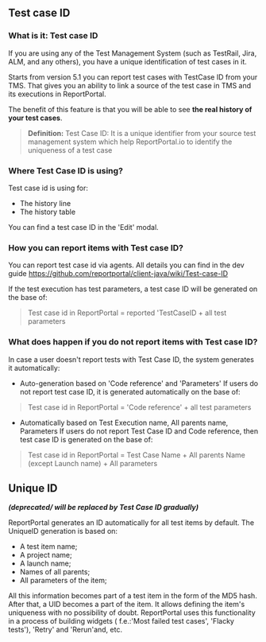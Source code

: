 ## Test case ID 

### What is it: Test case ID

If you are using any of the Test Management System (such as TestRail, Jira, ALM, and any others), you have a unique identification of test cases in it.

Starts from version 5.1 you can report test cases with TestCase ID from your TMS. That gives you an ability to link a source of the test case in TMS and its executions in ReportPortal. 

The benefit of this feature is that you will be able to see **the real history of your test cases**. 

>**Definition:** Test Case ID:
It is a unique identifier from your source test management system which help ReportPortal.io to identify the uniqueness of a test case


### Where Test Case ID is using?

Test case id is using for:
- The history line 
- The history table 

You can find a test case ID in the 'Edit' modal.


### How you can report items with Test case ID?

You can report test case id via agents. All details you can find in the dev guide https://github.com/reportportal/client-java/wiki/Test-case-ID

If the test execution has test parameters, a test case ID will be generated on the base of:

> Test case id in ReportPortal = reported 'TestCaseID + all test parameters

### What does happen if you do not report items with Test case ID?

In case a user doesn't report tests with Test Case ID, the system generates it automatically:

* Auto-generation based on 'Code reference' and 'Parameters'
If users do not report test case ID, it is generated automatically on the base of:

> Test case id in ReportPortal = 'Code reference' + all test parameters

* Automatically based on Test Execution name, All parents name, Parameters
If users do not report Test Case ID and Code reference, then test case ID is generated on the base of:

> Test case id in ReportPortal = Test Case Name + All parents Name (except Launch name) + All parameters



## Unique ID

***(deprecated/ will be replaced by Test Case ID gradually)***


ReportPortal generates an ID automatically for all test items by default. 
The UniqueID generation is based on:

* A test item name;
* A project name; 
* A launch name;
* Names of all parents;
* All parameters of the item;

All this information becomes part of a test item in the form of the MD5 hash. After that, a UID becomes a part of the item. It allows defining the item's uniqueness with no possibility of doubt. 
ReportPortal uses this functionality in a process of building widgets ( f.e.:'Most failed test cases', 'Flacky tests'), 'Retry' and 'Rerun'and, etc.
